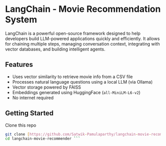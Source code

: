 # LangChain - Movie Recommendation System

LangChain is a powerful open-source framework designed to help developers build LLM-powered applications quickly and efficiently. It allows for chaining multiple steps, managing conversation context, integrating with vector databases, and building intelligent agents.

##  Features
-  Uses vector similarity to retrieve movie info from a CSV file
-  Processes natural language questions using a local LLM (via Ollama)
-  Vector storage powered by FAISS
-  Embeddings generated using HuggingFace (`all-MiniLM-L6-v2`)
-  No internet required

##  Getting Started
Clone this repo
```bash
git clone [https://github.com/Satwik-Pamulaparthy/langchain-movie-recommender.git]
cd langchain-movie-recommender ```


